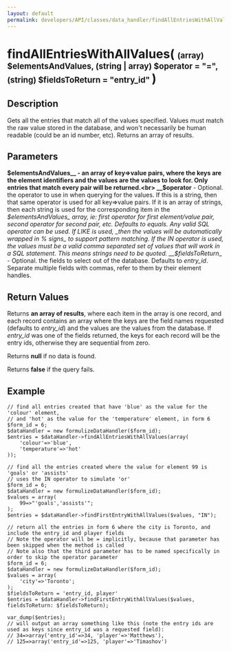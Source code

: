 ```yaml
---
layout: default
permalink: developers/API/classes/data_handler/findAllEntriesWithAllValues/
---
```


# findAllEntriesWithAllValues( <span style='font-size: 14pt;'>(array) $elementsAndValues, (string | array) $operator = "=", (string) $fieldsToReturn = "entry_id" </span> )

## Description

Gets all the entries that match all of the values specified. Values must match the raw value stored in the database, and won't necessarily be human readable (could be an id number, etc). Returns an array of results.

## Parameters

__$elementsAndValues__ - an array of key=>value pairs, where the keys are the element identifiers and the values are the values to look for. Only entries that match every pair will be returned.<br>
__$operator__ - Optional. the operator to use in when querying for the values. If this is a string, then that same operator is used for all key=>value pairs. If it is an array of strings, then each string is used for the corresponding item in the _$elementsAndValues_ array, ie: first operator for first element/value pair, second operator for second pair, etc. Defaults to equals. Any valid SQL operator can be used. If LIKE is used, _then the values will be automatically wrapped in % signs_ to support pattern matching. If the IN operator is used, the values must be a valid comma separated set of values that will work in a SQL statement. This means strings need to be quoted.
__$fieldsToReturn__ - Optional. the fields to select out of the database. Defaults to _entry_id_. Separate multiple fields with commas, refer to them by their element handles.

## Return Values

Returns __an array of results__, where each item in the array is one record, and each record contains an array where the keys are the field names requested (defaults to _entry_id_) and the values are the values from the database. If _entry_id_ was one of the fields returned, the keys for each record will be the entry ids, otherwise they are sequential from zero.

Returns __null__ if no data is found.

Returns __false__ if the query fails.

## Example

~~~
// find all entries created that have 'blue' as the value for the 'colour' element,
// and 'hot' as the value for the 'temperature' element, in form 6
$form_id = 6;
$dataHandler = new formulizeDataHandler($form_id);
$entries = $dataHandler->findAllEntriesWithAllValues(array(
    'colour'=>'blue',
    'temperature'=>'hot'
));
~~~

~~~
// find all the entries created where the value for element 99 is 'goals' or 'assists'
// uses the IN operator to simulate 'or'
$form_id = 6;
$dataHandler = new formulizeDataHandler($form_id);
$values = array(
    99=>"'goals','assists'";
);
$entries = $dataHandler->findFirstEntryWithAllValues($values, "IN");
~~~

~~~
// return all the entries in form 6 where the city is Toronto, and include the entry_id and player fields
// Note the operator will be = implicitly, because that parameter has been skipped when the method is called
// Note also that the third parameter has to be named specifically in order to skip the operator parameter
$form_id = 6;
$dataHandler = new formulizeDataHandler($form_id);
$values = array(
    'city'=>'Toronto';
);
$fieldsToReturn = 'entry_id, player'
$entries = $dataHandler->findFirstEntryWithAllValues($values, fieldsToReturn: $fieldsToReturn);

var_dump($entries);
// will output an array something like this (note the entry ids are used as keys since entry_id was a requested field):
// 34=>array('entry_id'=>34, 'player'=>'Matthews'),
// 125=>array('entry_id'=>125, 'player'=>'Timashov')
~~~
